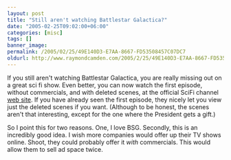 ```yaml
---
layout: post
title: "Still aren't watching Battlestar Galactica?"
date: "2005-02-25T09:02:00+06:00"
categories: [misc]
tags: []
banner_image: 
permalink: /2005/02/25/49E140D3-E7AA-8667-FD53508457C07DC7
oldurl: http://www.raymondcamden.com/2005/2/25/49E140D3-E7AA-8667-FD53508457C07DC7
---
```


If you still aren't watching Battlestar Galactica, you are really missing out on a great sci fi show. Even better, you can now watch the first episode, without commercials, and with deleted scenes, at the official SciFi channel <a href="http://www.scifi.com/battlestar/">web site</a>. If you have already seen the first episode, they nicely let you view just the deleted scenes if you want. (Although to be honest, the scenes aren't that interesting, except for the one where the President gets a gift.)

So I point this for two reasons. One, I love BSG. Secondly, this is an incredibly good idea. I wish more companies would offer up their TV shows online. Shoot, they could probably offer it <i>with</i> commercials. This would allow them to sell ad space twice.